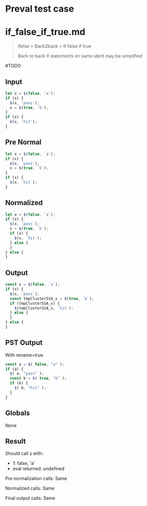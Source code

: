 # Preval test case

# if_false_if_true.md

> Ifelse > Back2back > If false if true
>
> Back to back if statements on same ident may be simplified

#TODO

## Input

`````js filename=intro
let x = $(false, 'a');
if (x) {
  $(x, 'pass');
  x = $(true, 'b');
}
if (x) {
  $(x, 'hit');
}
`````

## Pre Normal

`````js filename=intro
let x = $(false, `a`);
if (x) {
  $(x, `pass`);
  x = $(true, `b`);
}
if (x) {
  $(x, `hit`);
}
`````

## Normalized

`````js filename=intro
let x = $(false, `a`);
if (x) {
  $(x, `pass`);
  x = $(true, `b`);
  if (x) {
    $(x, `hit`);
  } else {
  }
} else {
}
`````

## Output

`````js filename=intro
const x = $(false, `a`);
if (x) {
  $(x, `pass`);
  const tmpClusterSSA_x = $(true, `b`);
  if (tmpClusterSSA_x) {
    $(tmpClusterSSA_x, `hit`);
  } else {
  }
} else {
}
`````

## PST Output

With rename=true

`````js filename=intro
const a = $( false, "a" );
if (a) {
  $( a, "pass" );
  const b = $( true, "b" );
  if (b) {
    $( b, "hit" );
  }
}
`````

## Globals

None

## Result

Should call `$` with:
 - 1: false, 'a'
 - eval returned: undefined

Pre normalization calls: Same

Normalized calls: Same

Final output calls: Same

